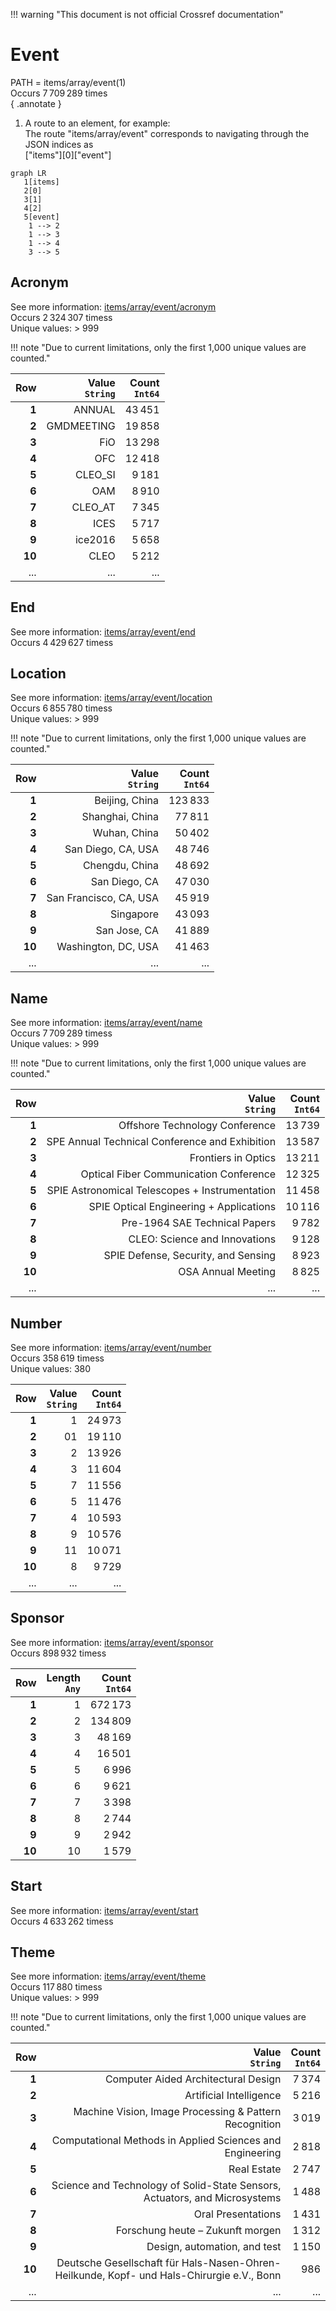!!! warning "This document is not official Crossref documentation"
# Event
PATH = items/array/event(1)  
Occurs 7 709 289 times  
{ .annotate }

1. A route to an element, for example:  
   The route "items/array/event" corresponds to navigating through the JSON indices as  
   ["items"][0]["event"]  

```mermaid
graph LR
   1[items]
   2[0]
   3[1]
   4[2]
   5[event]
    1 --> 2
    1 --> 3
    1 --> 4
    3 --> 5
```


## Acronym
See more information: [items/array/event/acronym](acronym/index.md)  
Occurs 2 324 307 timess  
Unique values: > 999  

!!! note "Due to current limitations, only the first 1,000 unique values are counted."

| **Row** | **Value**<br>`String` | **Count**<br>`Int64` |
|--------:|----------------------:|---------------------:|
| **1**   | ANNUAL                | 43 451               |
| **2**   | GMDMEETING            | 19 858               |
| **3**   | FiO                   | 13 298               |
| **4**   | OFC                   | 12 418               |
| **5**   | CLEO\_SI              | 9 181                |
| **6**   | OAM                   | 8 910                |
| **7**   | CLEO\_AT              | 7 345                |
| **8**   | ICES                  | 5 717                |
| **9**   | ice2016               | 5 658                |
| **10**  | CLEO                  | 5 212                |
| ... | ... | ... |

## End
See more information: [items/array/event/end](end/index.md)  
Occurs 4 429 627 timess  


## Location
See more information: [items/array/event/location](location/index.md)  
Occurs 6 855 780 timess  
Unique values: > 999  

!!! note "Due to current limitations, only the first 1,000 unique values are counted."

| **Row** | **Value**<br>`String`  | **Count**<br>`Int64` |
|--------:|-----------------------:|---------------------:|
| **1**   | Beijing, China         | 123 833              |
| **2**   | Shanghai, China        | 77 811               |
| **3**   | Wuhan, China           | 50 402               |
| **4**   | San Diego, CA, USA     | 48 746               |
| **5**   | Chengdu, China         | 48 692               |
| **6**   | San Diego, CA          | 47 030               |
| **7**   | San Francisco, CA, USA | 45 919               |
| **8**   | Singapore              | 43 093               |
| **9**   | San Jose, CA           | 41 889               |
| **10**  | Washington, DC, USA    | 41 463               |
| ... | ... | ... |

## Name
See more information: [items/array/event/name](name/index.md)  
Occurs 7 709 289 timess  
Unique values: > 999  

!!! note "Due to current limitations, only the first 1,000 unique values are counted."

| **Row** | **Value**<br>`String`                          | **Count**<br>`Int64` |
|--------:|-----------------------------------------------:|---------------------:|
| **1**   | Offshore Technology Conference                 | 13 739               |
| **2**   | SPE Annual Technical Conference and Exhibition | 13 587               |
| **3**   | Frontiers in Optics                            | 13 211               |
| **4**   | Optical Fiber Communication Conference         | 12 325               |
| **5**   | SPIE Astronomical Telescopes + Instrumentation | 11 458               |
| **6**   | SPIE Optical Engineering + Applications        | 10 116               |
| **7**   | Pre-1964 SAE Technical Papers                  | 9 782                |
| **8**   | CLEO: Science and Innovations                  | 9 128                |
| **9**   | SPIE Defense, Security, and Sensing            | 8 923                |
| **10**  | OSA Annual Meeting                             | 8 825                |
| ... | ... | ... |

## Number
See more information: [items/array/event/number](number/index.md)  
Occurs 358 619 timess  
Unique values: 380  

| **Row** | **Value**<br>`String` | **Count**<br>`Int64` |
|--------:|----------------------:|---------------------:|
| **1**   | 1                     | 24 973               |
| **2**   | 01                    | 19 110               |
| **3**   | 2                     | 13 926               |
| **4**   | 3                     | 11 604               |
| **5**   | 7                     | 11 556               |
| **6**   | 5                     | 11 476               |
| **7**   | 4                     | 10 593               |
| **8**   | 9                     | 10 576               |
| **9**   | 11                    | 10 071               |
| **10**  | 8                     | 9 729                |
| ... | ... | ... |

## Sponsor
See more information: [items/array/event/sponsor](sponsor/index.md)  
Occurs 898 932 timess  

| **Row** | **Length**<br>`Any` | **Count**<br>`Int64` |
|--------:|--------------------:|---------------------:|
| **1**   | 1                   | 672 173              |
| **2**   | 2                   | 134 809              |
| **3**   | 3                   | 48 169               |
| **4**   | 4                   | 16 501               |
| **5**   | 5                   | 6 996                |
| **6**   | 6                   | 9 621                |
| **7**   | 7                   | 3 398                |
| **8**   | 8                   | 2 744                |
| **9**   | 9                   | 2 942                |
| **10**  | 10                  | 1 579                |

## Start
See more information: [items/array/event/start](start/index.md)  
Occurs 4 633 262 timess  


## Theme
See more information: [items/array/event/theme](theme/index.md)  
Occurs 117 880 timess  
Unique values: > 999  

!!! note "Due to current limitations, only the first 1,000 unique values are counted."

| **Row** | **Value**<br>`String`                                                                     | **Count**<br>`Int64` |
|--------:|------------------------------------------------------------------------------------------:|---------------------:|
| **1**   | Computer Aided Architectural Design                                                       | 7 374                |
| **2**   | Artificial Intelligence                                                                   | 5 216                |
| **3**   | Machine Vision, Image Processing & Pattern Recognition                                    | 3 019                |
| **4**   | Computational Methods in Applied Sciences and Engineering                                 | 2 818                |
| **5**   | Real Estate                                                                               | 2 747                |
| **6**   | Science and Technology of Solid-State Sensors, Actuators, and Microsystems                | 1 488                |
| **7**   | Oral Presentations                                                                        | 1 431                |
| **8**   | Forschung heute – Zukunft morgen                                                          | 1 312                |
| **9**   | Design, automation, and test                                                              | 1 150                |
| **10**  | Deutsche Gesellschaft für Hals-Nasen-Ohren-Heilkunde, Kopf- und Hals-Chirurgie e.V., Bonn | 986                  |
| ... | ... | ... |

